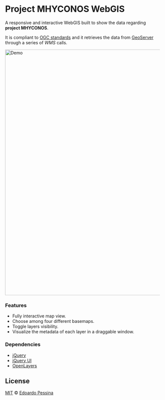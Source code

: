 # Project MHYCONOS WebGIS

A responsive and interactive WebGIS built to show the data regarding **project MHYCONOS**.   

It is compliant to [OGC standards](https://www.opengeospatial.org/standards) and it retrieves the data from
[GeoServer](http://geoserver.org/) through a series of *WMS* calls. 

<img src="https://github.com/epessina/mhyconos-webgis/blob/master/screen/webgis.png" width="800" alt="Demo">


### Features

* Fully interactive map view.
* Choose among four different basemaps.
* Toggle layers visibility.
* Visualize the metadata of each layer in a draggable window.


### Dependencies

- [jQuery](https://jquery.com/) 
- [jQuery UI](https://jqueryui.com/)
- [OpenLayers](https://openlayers.org/)



## License
[MIT](https://choosealicense.com/licenses/mit/) © [Edoardo Pessina](edoardo2.pessina@mail.polimi.it)

